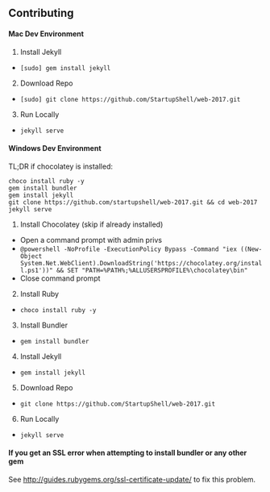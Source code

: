 ## Contributing

#### Mac Dev Environment

1. Install Jekyll
  * `[sudo] gem install jekyll`
2. Download Repo
  * `[sudo] git clone https://github.com/StartupShell/web-2017.git`
3. Run Locally
  * `jekyll serve`

#### Windows Dev Environment

TL;DR if chocolatey is installed:
```
choco install ruby -y
gem install bundler
gem install jekyll
git clone https://github.com/startupshell/web-2017.git && cd web-2017
jekyll serve
```

1. Install Chocolatey (skip if already installed)
  * Open a command prompt with admin privs
  * `@powershell -NoProfile -ExecutionPolicy Bypass -Command "iex ((New-Object System.Net.WebClient).DownloadString('https://chocolatey.org/install.ps1'))" && SET "PATH=%PATH%;%ALLUSERSPROFILE%\chocolatey\bin"`
  * Close command prompt
2. Install Ruby
  * `choco install ruby -y`
3. Install Bundler
  * `gem install bundler`
4. Install Jekyll
  * `gem install jekyll`
5. Download Repo
  * `git clone https://github.com/StartupShell/web-2017.git`
6. Run Locally
  * `jekyll serve`

#### If you get an SSL error when attempting to install bundler or any other gem

See http://guides.rubygems.org/ssl-certificate-update/ to fix this problem. 
